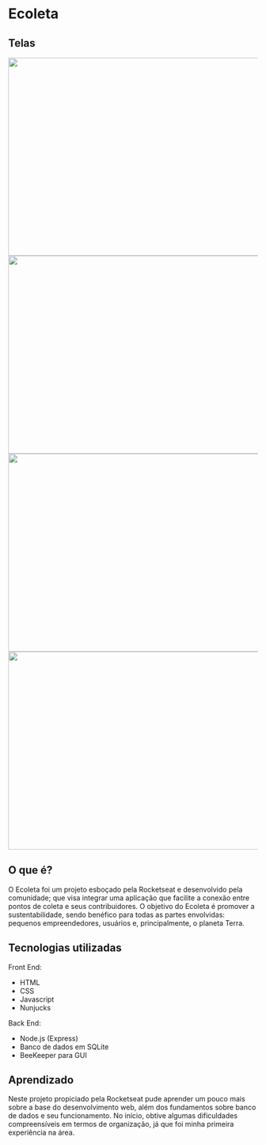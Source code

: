 # Ecoleta
 
 ## Telas
<img src = "https://user-images.githubusercontent.com/68029637/97720919-98c77080-1aa7-11eb-889b-6030307734bc.png" width = "800" height = "400">
<img src = "https://user-images.githubusercontent.com/68029637/97720933-9bc26100-1aa7-11eb-9f9c-26e678b7833d.png" width = "800" height = "400">
<img src = "https://user-images.githubusercontent.com/68029637/97720938-9d8c2480-1aa7-11eb-9dd1-04e16dbe7cac.png" width = "800" height = "400">
<img src = "https://user-images.githubusercontent.com/68029637/101649696-f42b3d80-3a19-11eb-9645-f3c4d7531840.png" width = "800" height = "400">

## O que é?
O Ecoleta foi um projeto esboçado pela Rocketseat e desenvolvido pela comunidade; que visa integrar uma aplicação que facilite a conexão entre pontos de coleta e seus contribuidores. O objetivo do Ecoleta é promover a sustentabilidade, sendo benéfico para todas as partes envolvidas: pequenos empreendedores, usuários e, principalmente, o planeta Terra. 

## Tecnologias utilizadas
Front End:
<ul>
<li>HTML</li>
<li>CSS</li>
<li>Javascript</li>
<li>Nunjucks</li>
</ul>

Back End:
<ul>
<li>Node.js (Express)</li>
<li>Banco de dados em SQLite</li>
<li>BeeKeeper para GUI</li>
</ul>

## Aprendizado 
Neste projeto propiciado pela Rocketseat pude aprender um pouco mais sobre a base do desenvolvimento web, além dos fundamentos sobre banco de dados e seu funcionamento.
No início, obtive algumas dificuldades compreensíveis em termos de organização, já que foi minha primeira experiência na área. 
